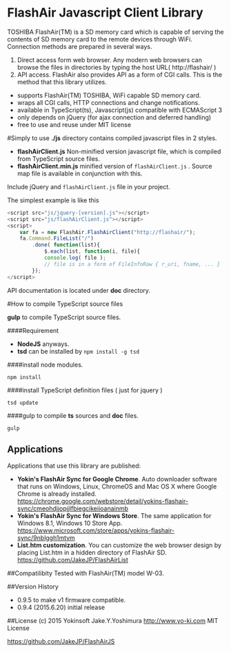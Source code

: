 FlashAir Javascript Client Library
===================

TOSHIBA FlashAir(TM) is a SD memory card which is capable of serving the contents of SD memory card to the remote devices through WiFi. Connection methods are prepared in several ways.

1. Direct access form web browser. Any modern web browsers can browse the files in directories by typing the host URL( http://flashair/ )
2. API access. FlashAir also provides API as a form of CGI calls. This is the method that this library utilizes.



- supports FlashAir(TM) TOSHIBA, WiFi capable SD memory card.
- wraps all CGI calls, HTTP connections and change notifications.
- available in TypeScript(ts), Javascript(js) compatible with ECMAScript 3
- only depends on jQuery (for ajax connection and deferred handling)
- free to use and reuse under MIT license

#Simply to use
**./js** directory contains compiled javascript files in 2 styles.

-  **flashAirClient.js**   Non-minified version javascript file, which is compiled from TypeScript source files.
- **flashAirClient.min.js**  minified version of `flashAirClient.js` . Source map file is available in conjunction with this.

Include jQuery and `flashAirClient.js` file in your project.

The simplest example is like this
```ts
<script src="js/jquery-[version].js"></script>
<script src="js/flashAirClient.js"></script>
<script>
	var fa = new FlashAir.FlashAirClient("http://flashair/");
	fa.Command.FileList("/")
		.done( function(list){
			$.each(list, function(i, file){
			console.log( file );
			// file is in a form of FileInfoRaw { r_uri, fname, ... }
		});
</script>
```

API documentation is located under **doc** directory.

#How to compile TypeScript source files

**gulp** to compile TypeScript source files.

####Requirement
- **NodeJS** anyways.
- **tsd** can be installed by `npm install -g tsd`

####install node modules. 
```
npm install
```
####install TypeScript definition files ( just for jquery )
```
tsd update
```

####gulp to compile **ts** sources and **doc** files.
```
gulp
```

## Applications
Applications that use this library are published:

- **Yokin's FlashAir Sync for Google Chrome**.  Auto downloader software that runs on Windows, Linux, ChromeOS and Mac OS X where Google Chrome is already installed. https://chrome.google.com/webstore/detail/yokins-flashair-sync/cmeohdjjopjjlfbiegcikeiioanainmb
- **Yokin's FlashAir Sync for Windows Store**. The same application for Windows 8.1, Windows 10 Store App. https://www.microsoft.com/store/apps/yokins-flashair-sync/9nblggh1mtvm
- **List.htm customization**. You can customize the web browser design by placing List.htm in a hidden directory of FlashAir SD. https://github.com/JakeJP/FlashAirList

##Compatilibity
Tested with FlashAir(TM) model W-03.

##Version History

- 0.9.5 to make v1 firmware compatible.
- 0.9.4 (2015.6.20)
  initial release

##License
(c) 2015 Yokinsoft Jake.Y.Yoshimura http://www.yo-ki.com
MIT License

https://github.com/JakeJP/FlashAirJS
